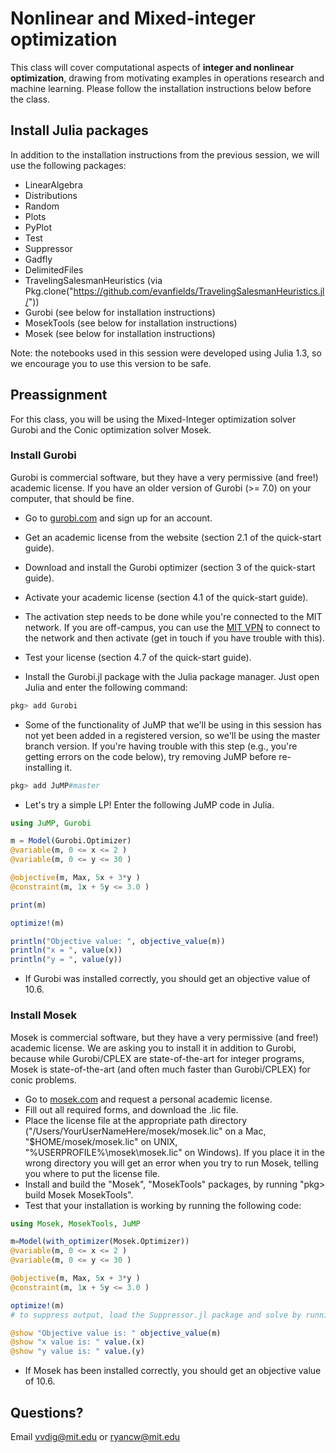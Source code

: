 # Nonlinear and Mixed-integer optimization

This class will cover computational aspects of **integer and nonlinear optimization**, drawing from motivating examples in operations research and machine learning. Please follow the installation instructions below before the class.

## Install Julia packages

In addition to the installation instructions from the previous session, we will use the following packages:
- LinearAlgebra
- Distributions
- Random
- Plots
- PyPlot
- Test
- Suppressor
- Gadfly
- DelimitedFiles
- TravelingSalesmanHeuristics (via Pkg.clone("https://github.com/evanfields/TravelingSalesmanHeuristics.jl/"))
- Gurobi (see below for installation instructions)
- MosekTools (see below for installation instructions)
- Mosek (see below for installation instructions)

Note: the notebooks used in this session were developed using Julia 1.3, so we encourage you to use this version to be safe.

## Preassignment
For this class, you will be using the Mixed-Integer optimization solver Gurobi and the Conic optimization solver Mosek.

### Install Gurobi

Gurobi is commercial software, but they have a very permissive (and free!) academic license. If you have an older version of Gurobi (>= 7.0) on your computer, that should be fine.

- Go to [gurobi.com](http://www.gurobi.com) and sign up for an account.
- Get an academic license from the website (section 2.1 of the quick-start guide).
- Download and install the Gurobi optimizer (section 3 of the quick-start guide).
- Activate your academic license (section 4.1 of the quick-start guide).
- The activation step needs to be done while you're connected to the MIT network. If you are off-campus, you can use the [MIT VPN](https://ist.mit.edu/vpn) to connect to the network and then activate (get in touch if you have trouble with this).
- Test your license (section 4.7 of the quick-start guide).

- Install the Gurobi.jl package with the Julia package manager. Just open Julia and enter the following command:

```jl
pkg> add Gurobi
```

- Some of the functionality of JuMP that we'll be using in this session has not yet been added in a registered version, so we'll be using the master branch version. If you're having trouble with this step (e.g., you're getting errors on the code below), try removing JuMP before re-installing it.

```jl
pkg> add JuMP#master
```

- Let's try a simple LP! Enter the following JuMP code in Julia.

```jl
using JuMP, Gurobi

m = Model(Gurobi.Optimizer)
@variable(m, 0 <= x <= 2 )
@variable(m, 0 <= y <= 30 )

@objective(m, Max, 5x + 3*y )
@constraint(m, 1x + 5y <= 3.0 )

print(m)

optimize!(m)

println("Objective value: ", objective_value(m))
println("x = ", value(x))
println("y = ", value(y))
```

- If Gurobi was installed correctly, you should get an objective value of 10.6.

### Install Mosek
Mosek is commercial software, but they have a very permissive (and free!) academic license. We are asking you to install it in addition to Gurobi, because while Gurobi/CPLEX are state-of-the-art for integer programs,  Mosek is state-of-the-art (and often much faster than Gurobi/CPLEX) for conic problems.

- Go to [mosek.com](https://www.mosek.com/license/request/personal-academic/) and request a personal academic license.
- Fill out all required forms, and download the .lic file.
- Place the license file at the appropriate path directory ("/Users/YourUserNameHere/mosek/mosek.lic" on a Mac, "$HOME/mosek/mosek.lic" on UNIX, "%USERPROFILE%\mosek\mosek.lic" on Windows). If you place it in the wrong directory you will get an error when you try to run Mosek, telling you where to put the license file.
- Install and build the "Mosek", "MosekTools" packages, by running "pkg> build Mosek MosekTools".
- Test that your installation is working by running the following code:
```jl
using Mosek, MosekTools, JuMP

m=Model(with_optimizer(Mosek.Optimizer))
@variable(m, 0 <= x <= 2 )
@variable(m, 0 <= y <= 30 )

@objective(m, Max, 5x + 3*y )
@constraint(m, 1x + 5y <= 3.0 )

optimize!(m)
# to suppress output, load the Suppressor.jl package and solve by running "@suppress optimize!(m)"

@show "Objective value is: " objective_value(m)
@show "x value is: " value.(x)
@show "y value is: " value.(y)
```
- If Mosek has been installed correctly, you should get an objective value of 10.6.



## Questions?
Email vvdig@mit.edu or ryancw@mit.edu
